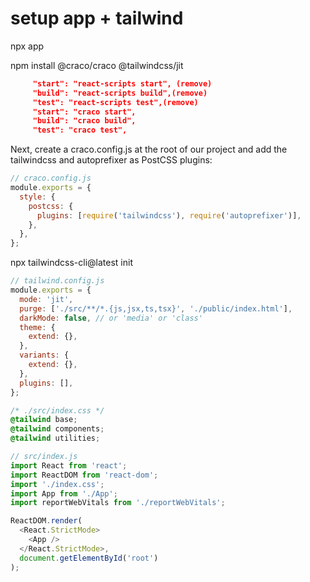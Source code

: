# setup app + tailwind

npx app

npm install @craco/craco @tailwindcss/jit

```json
     "start": "react-scripts start", (remove)
     "build": "react-scripts build",(remove)
     "test": "react-scripts test",(remove)
     "start": "craco start",
     "build": "craco build",
     "test": "craco test",
```

Next, create a craco.config.js at the root of our project and add the tailwindcss and autoprefixer as PostCSS plugins:

```javascript
// craco.config.js
module.exports = {
  style: {
    postcss: {
      plugins: [require('tailwindcss'), require('autoprefixer')],
    },
  },
};
```

npx tailwindcss-cli@latest init

```javascript
// tailwind.config.js
module.exports = {
  mode: 'jit',
  purge: ['./src/**/*.{js,jsx,ts,tsx}', './public/index.html'],
  darkMode: false, // or 'media' or 'class'
  theme: {
    extend: {},
  },
  variants: {
    extend: {},
  },
  plugins: [],
};
```

```css
/* ./src/index.css */
@tailwind base;
@tailwind components;
@tailwind utilities;
```

```javascript
// src/index.js
import React from 'react';
import ReactDOM from 'react-dom';
import './index.css';
import App from './App';
import reportWebVitals from './reportWebVitals';

ReactDOM.render(
  <React.StrictMode>
    <App />
  </React.StrictMode>,
  document.getElementById('root')
);
```
